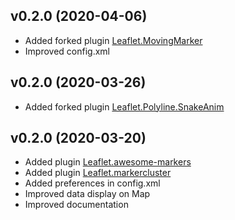 ## v0.2.0 (2020-04-06)
- Added forked plugin [Leaflet.MovingMarker](https://github.com/zjffun/Leaflet.MovingMarker)
- Improved config.xml

## v0.2.0 (2020-03-26)
- Added forked plugin [Leaflet.Polyline.SnakeAnim](https://github.com/PitouGames/Leaflet.Polyline.SnakeAnim)


## v0.2.0 (2020-03-20)
- Added plugin [Leaflet.awesome-markers](https://github.com/lvoogdt/Leaflet.awesome-markers)
- Added plugin [Leaflet.markercluster](https://github.com/Leaflet/Leaflet.markercluster)
- Added preferences in config.xml
- Improved data display on Map
- Improved documentation
